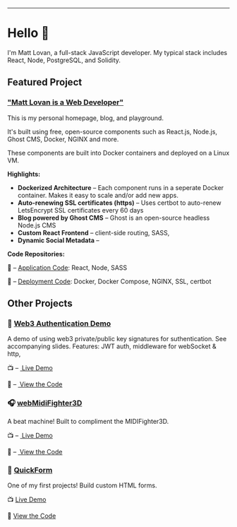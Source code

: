 <hr>

# Hello 👋

I'm Matt Lovan, a full-stack JavaScript developer. My typical stack includes React, Node, PostgreSQL, and Solidity. 

## Featured Project

### ["Matt Lovan is a Web Developer"](https://mattlovan.com)
This is my personal homepage, blog, and playground. 

It's built using free, open-source components such as React.js, Node.js, Ghost CMS, Docker, NGINX and more. 

These components are built into Docker containers and deployed on a Linux VM. 

**Highlights:**
- **Dockerized Architecture** – Each component runs in a seperate Docker container. Makes it easy to scale and/or add new apps.
- **Auto-renewing SSL certificates (https)** – Uses certbot to auto-renew LetsEncrypt SSL certificates every 60 days
- **Blog powered by Ghost CMS** – Ghost is an open-source headless Node.js CMS
- **Custom React Frontend** – client-side routing, SASS, 
- **Dynamic Social Metadata** – 


**Code Repositories:**

💾 – [Application Code](https://github.com/MagRelo/servesa-homepage): React, Node, SASS

💾 – [Deployment Code](https://github.com/MagRelo/servesa-compose): Docker, Docker Compose, NGINX, SSL, certbot



## Other Projects


###  🔐 [Web3 Authentication Demo](https://magrelo.github.io/quickform)
A demo of using web3 private/public key signatures for suthentication. See accompanying slides. Features: JWT auth, middleware for webSocket & http, 

📺  – [ Live Demo](https://magrelo.github.io/quickForm/#/)

💾  – [ View the Code](https://github.com/MagRelo/midi)

###  🎧 [webMidiFighter3D](https://magrelo.github.io/quickform)
A beat machine! Built to compliment the MIDIFighter3D.

📺  – [ Live Demo](https://magrelo.github.io/quickForm/#/)

💾  – [ View the Code](https://github.com/MagRelo/midi)

###  📑 [QuickForm](https://magrelo.github.io/quickForm/#/)
One of my first projects! Build custom HTML forms.

📺  [ Live Demo](https://magrelo.github.io/quickForm/#/)

💾  [ View the Code](https://github.com/MagRelo/quickForm)
